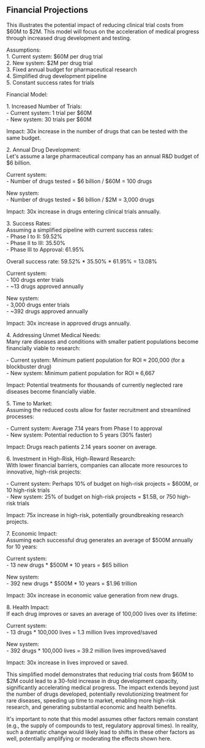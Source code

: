 ## Financial Projections

This illustrates the potential impact of reducing clinical trial costs from $60M to $2M. This model will focus on the acceleration of medical progress through increased drug development and testing.

Assumptions:  
1\. Current system: $60M per drug trial  
2\. New system: $2M per drug trial  
3\. Fixed annual budget for pharmaceutical research  
4\. Simplified drug development pipeline  
5\. Constant success rates for trials

Financial Model:

1\. Increased Number of Trials:  
   \- Current system: 1 trial per $60M  
   \- New system: 30 trials per $60M  
     
   Impact: 30x increase in the number of drugs that can be tested with the same budget.

2\. Annual Drug Development:  
   Let's assume a large pharmaceutical company has an annual R\&D budget of $6 billion.  
     
   Current system:  
   \- Number of drugs tested \= $6 billion / $60M \= 100 drugs  
     
   New system:  
   \- Number of drugs tested \= $6 billion / $2M \= 3,000 drugs  
     
   Impact: 30x increase in drugs entering clinical trials annually.

3\. Success Rates:  
   Assuming a simplified pipeline with current success rates:  
   \- Phase I to II: 59.52%  
   \- Phase II to III: 35.50%  
   \- Phase III to Approval: 61.95%  
     
   Overall success rate: 59.52% \* 35.50% \* 61.95% \= 13.08%

   Current system:  
   \- 100 drugs enter trials  
   \- \~13 drugs approved annually  
     
   New system:  
   \- 3,000 drugs enter trials  
   \- \~392 drugs approved annually  
     
   Impact: 30x increase in approved drugs annually.

4\. Addressing Unmet Medical Needs:  
   Many rare diseases and conditions with smaller patient populations become financially viable to research:  
     
   \- Current system: Minimum patient population for ROI ≈ 200,000 (for a blockbuster drug)  
   \- New system: Minimum patient population for ROI ≈ 6,667  
     
   Impact: Potential treatments for thousands of currently neglected rare diseases become financially viable.

5\. Time to Market:  
   Assuming the reduced costs allow for faster recruitment and streamlined processes:  
     
   \- Current system: Average 7.14 years from Phase I to approval  
   \- New system: Potential reduction to 5 years (30% faster)  
     
   Impact: Drugs reach patients 2.14 years sooner on average.

6\. Investment in High-Risk, High-Reward Research:  
   With lower financial barriers, companies can allocate more resources to innovative, high-risk projects:  
     
   \- Current system: Perhaps 10% of budget on high-risk projects \= $600M, or 10 high-risk trials  
   \- New system: 25% of budget on high-risk projects \= $1.5B, or 750 high-risk trials  
     
   Impact: 75x increase in high-risk, potentially groundbreaking research projects.

7\. Economic Impact:  
   Assuming each successful drug generates an average of $500M annually for 10 years:  
     
   Current system:  
   \- 13 new drugs \* $500M \* 10 years \= $65 billion  
     
   New system:  
   \- 392 new drugs \* $500M \* 10 years \= $1.96 trillion  
     
   Impact: 30x increase in economic value generation from new drugs.

8\. Health Impact:  
   If each drug improves or saves an average of 100,000 lives over its lifetime:  
     
   Current system:  
   \- 13 drugs \* 100,000 lives \= 1.3 million lives improved/saved  
     
   New system:  
   \- 392 drugs \* 100,000 lives \= 39.2 million lives improved/saved  
     
   Impact: 30x increase in lives improved or saved.

This simplified model demonstrates that reducing trial costs from $60M to $2M could lead to a 30-fold increase in drug development capacity, significantly accelerating medical progress. The impact extends beyond just the number of drugs developed, potentially revolutionizing treatment for rare diseases, speeding up time to market, enabling more high-risk research, and generating substantial economic and health benefits.

It's important to note that this model assumes other factors remain constant (e.g., the supply of compounds to test, regulatory approval times). In reality, such a dramatic change would likely lead to shifts in these other factors as well, potentially amplifying or moderating the effects shown here.
